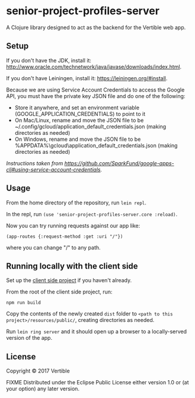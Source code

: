 # senior-project-profiles-server

A Clojure library designed to act as the backend for the Vertible web app.

## Setup

If you don't have the JDK, install it: http://www.oracle.com/technetwork/java/javase/downloads/index.html.

If you don't have Leiningen, install it: https://leiningen.org/#install.

Because we are using Service Account Credentials to access the Google API, you must have the private key JSON file and do one of the following:
 * Store it anywhere, and set an environment variable (GOOGLE\_APPLICATION\_CREDENTIALS) to point to it
 * On Mac/Linux, rename and move the JSON file to be ~/.config/gcloud/application\_default\_credentials.json (making directories as needed)
 * On Windows, rename and move the JSON file to be %APPDATA%\gcloud\application\_default\_credentials.json (making directories as needed)
 
 _Instructions taken from https://github.com/SparkFund/google-apps-clj#using-service-account-credentials._

## Usage

From the home directory of the repository, run ````lein repl````.

In the repl, run ````(use 'senior-project-profiles-server.core :reload)````.

Now you can try running requests against our app like:

````(app-routes {:request-method :get :uri "/"})````

where you can change "/" to any path.


## Running locally with the client side

Set up the [client side project](https://github.com/maxbendick/SeniorProjectProfilesApp) if you haven't already.

From the root of the client side project, run: 

````npm run build````

Copy the contents of the newly created ````dist```` folder to ````<path to this project>/resources/public/````, creating directories as needed.

Run ````lein ring server```` and it should open up a browser to a locally-served version of the app.

## License

Copyright © 2017 Vertible

FIXME
Distributed under the Eclipse Public License either version 1.0 or (at
your option) any later version.
